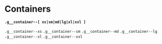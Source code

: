 # Containers

__`.g__container--[ xs|sm|md|lg|xl|xxl ]`__

`.g__container--xs`
`.g__container--sm`
`.g__container--md`
`.g__container--lg`
`.g__container--xl`
`.g__container--xxl`
